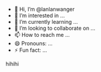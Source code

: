 - 👋 Hi, I’m @lanlanwanger
- 👀 I’m interested in ...
- 🌱 I’m currently learning ...
- 💞️ I’m looking to collaborate on ...
- 📫 How to reach me ...
- 😄 Pronouns: ...
- ⚡ Fun fact: ...

<!---
lanlanwanger/lanlanwanger is a ✨ special ✨ repository because its `README.md` (this file) appears on your GitHub profile.
You can click the Preview link to take a look at your changes.
--->
hihihi
